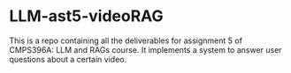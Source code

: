 # LLM-ast5-videoRAG
This is a repo containing all the deliverables for assignment 5 of CMPS396A: LLM and RAGs course. It implements a system to answer user questions about a certain video.

